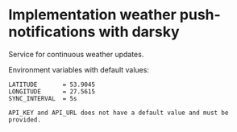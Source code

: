 # Implementation  weather push-notifications with darsky

Service for continuous weather updates.

Environment variables with default values:

    LATITUDE       = 53.9045
    LONGITUDE      = 27.5615   
    SYNC_INTERVAL  = 5s

    API_KEY and API_URL does not have a default value and must be provided.